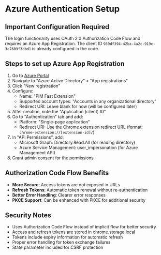 # Azure Authentication Setup

## Important Configuration Required

The login functionality uses OAuth 2.0 Authorization Code Flow and requires an Azure App Registration. The client ID `980df394-42ba-4a2c-919c-3e7609f3dbd1` is already configured in the code.

## Steps to set up Azure App Registration

1. Go to [Azure Portal](https://portal.azure.com)
2. Navigate to "Azure Active Directory" > "App registrations"
3. Click "New registration"
4. Configure:
   - Name: "PIM Fast Extension"
   - Supported account types: "Accounts in any organizational directory"
   - Redirect URI: Leave blank for now (will be configured later)
5. After creation, note the "Application (client) ID"
6. Go to "Authentication" tab and add:
   - Platform: "Single-page application"
   - Redirect URI: Use the Chrome extension redirect URL (format: `chrome-extension://[extension-id]/`)
7. In "API Permissions", add:
   - Microsoft Graph: Directory.Read.All (for reading directory)
   - Azure Service Management: user_impersonation (for Azure Management API)
8. Grant admin consent for the permissions

## Authorization Code Flow Benefits

- **More Secure**: Access tokens are not exposed in URLs
- **Refresh Tokens**: Automatic token renewal without re-authentication
- **Better Error Handling**: Clearer error responses
- **PKCE Support**: Can be enhanced with PKCE for additional security

## Security Notes

- Uses Authorization Code Flow instead of implicit flow for better security
- Access and refresh tokens are stored in chrome.storage.local
- Tokens include expiry information for automatic refresh
- Proper error handling for token exchange failures
- State parameter included for CSRF protection
